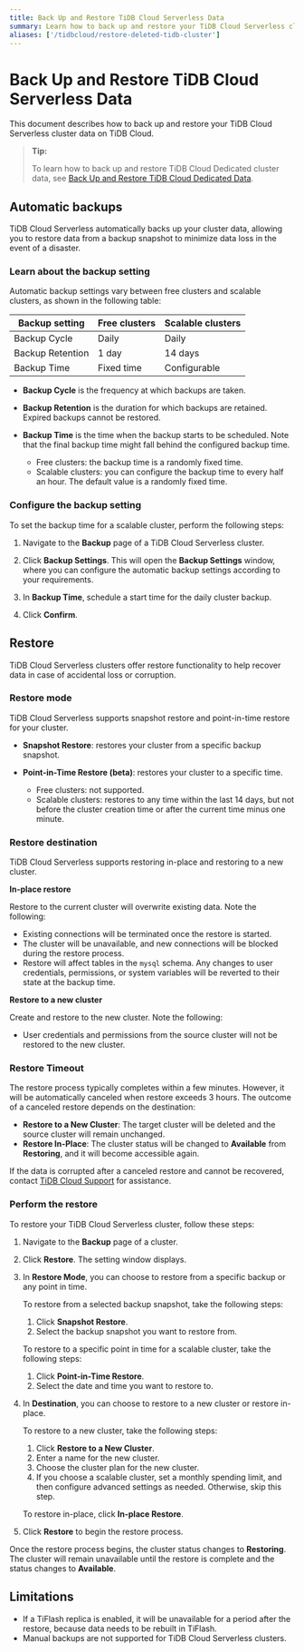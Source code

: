 ```yaml
---
title: Back Up and Restore TiDB Cloud Serverless Data
summary: Learn how to back up and restore your TiDB Cloud Serverless cluster.
aliases: ['/tidbcloud/restore-deleted-tidb-cluster']
---
```


# Back Up and Restore TiDB Cloud Serverless Data

This document describes how to back up and restore your TiDB Cloud Serverless cluster data on TiDB Cloud.

> **Tip:**
>
> To learn how to back up and restore TiDB Cloud Dedicated cluster data, see [Back Up and Restore TiDB Cloud Dedicated Data](/tidb-cloud/backup-and-restore.md).

## Automatic backups

TiDB Cloud Serverless automatically backs up your cluster data, allowing you to restore data from a backup snapshot to minimize data loss in the event of a disaster.

### Learn about the backup setting

Automatic backup settings vary between free clusters and scalable clusters, as shown in the following table:

| Backup setting   | Free clusters | Scalable clusters |
|------------------|--------------|------------------|
| Backup Cycle     | Daily        | Daily            |
| Backup Retention | 1 day        | 14 days          |
| Backup Time      | Fixed time   | Configurable     |

- **Backup Cycle** is the frequency at which backups are taken.

- **Backup Retention** is the duration for which backups are retained. Expired backups cannot be restored.
   
- **Backup Time** is the time when the backup starts to be scheduled. Note that the final backup time might fall behind the configured backup time.
   
    - Free clusters: the backup time is a randomly fixed time.
    - Scalable clusters: you can configure the backup time to every half an hour. The default value is a randomly fixed time.

### Configure the backup setting

To set the backup time for a scalable cluster, perform the following steps:

1. Navigate to the **Backup** page of a TiDB Cloud Serverless cluster.

2. Click **Backup Settings**. This will open the **Backup Settings** window, where you can configure the automatic backup settings according to your requirements.

3. In **Backup Time**, schedule a start time for the daily cluster backup.

4. Click **Confirm**.

## Restore

TiDB Cloud Serverless clusters offer restore functionality to help recover data in case of accidental loss or corruption.

### Restore mode

TiDB Cloud Serverless supports snapshot restore and point-in-time restore for your cluster.

- **Snapshot Restore**: restores your cluster from a specific backup snapshot.

- **Point-in-Time Restore (beta)**: restores your cluster to a specific time.

    - Free clusters: not supported.
    - Scalable clusters: restores to any time within the last 14 days, but not before the cluster creation time or after the current time minus one minute.

### Restore destination

TiDB Cloud Serverless supports restoring in-place and restoring to a new cluster.

**In-place restore**

Restore to the current cluster will overwrite existing data. Note the following:

- Existing connections will be terminated once the restore is started.
- The cluster will be unavailable, and new connections will be blocked during the restore process.
- Restore will affect tables in the `mysql` schema. Any changes to user credentials, permissions, or system variables will be reverted to their state at the backup time.

**Restore to a new cluster**

Create and restore to the new cluster. Note the following:

- User credentials and permissions from the source cluster will not be restored to the new cluster.

### Restore Timeout

The restore process typically completes within a few minutes. However, it will be automatically canceled when restore exceeds 3 hours. The outcome of a canceled restore depends on the destination:

- **Restore to a New Cluster**: The target cluster will be deleted and the source cluster will remain unchanged.
- **Restore In-Place**: The cluster status will be changed to **Available** from **Restoring**, and it will become accessible again. 

If the data is corrupted after a canceled restore and cannot be recovered, contact [TiDB Cloud Support](/tidb-cloud/tidb-cloud-support.md) for assistance.

### Perform the restore

To restore your TiDB Cloud Serverless cluster, follow these steps:

1. Navigate to the **Backup** page of a cluster.

2. Click **Restore**. The setting window displays.

3. In **Restore Mode**, you can choose to restore from a specific backup or any point in time.

    <SimpleTab>
    <div label="Snapshot Restore">

    To restore from a selected backup snapshot, take the following steps:

    1. Click **Snapshot Restore**.
    2. Select the backup snapshot you want to restore from.

    </div>
    <div label="Point-in-Time Restore">

    To restore to a specific point in time for a scalable cluster, take the following steps:

    1. Click **Point-in-Time Restore**.
    2. Select the date and time you want to restore to.

    </div>
    </SimpleTab>

4. In **Destination**, you can choose to restore to a new cluster or restore in-place.

    <SimpleTab>
    <div label="Restore to a new cluster">

    To restore to a new cluster, take the following steps:

    1. Click **Restore to a New Cluster**.
    2. Enter a name for the new cluster.
    3. Choose the cluster plan for the new cluster.
    4. If you choose a scalable cluster, set a monthly spending limit, and then configure advanced settings as needed. Otherwise, skip this step.

    </div>
    <div label="Restore in-place">

    To restore in-place, click **In-place Restore**.

    </div>
    </SimpleTab>

5. Click **Restore** to begin the restore process.

Once the restore process begins, the cluster status changes to **Restoring**. The cluster will remain unavailable until the restore is complete and the status changes to **Available**.

## Limitations

- If a TiFlash replica is enabled, it will be unavailable for a period after the restore, because data needs to be rebuilt in TiFlash.
- Manual backups are not supported for TiDB Cloud Serverless clusters.
